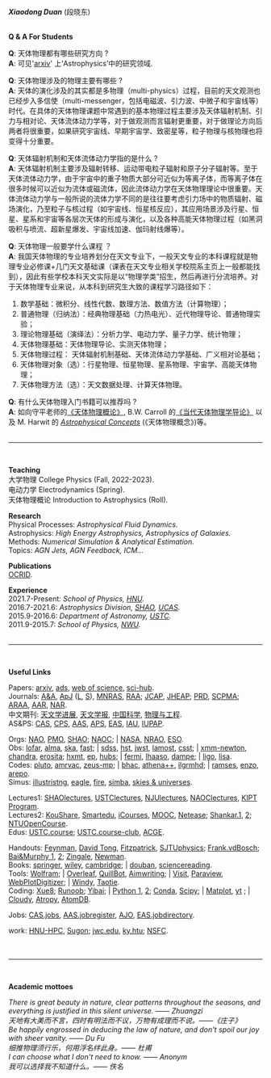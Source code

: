 ***Xiaodong Duan*** (段晓东)  
<br/>

**Q & A For Students**   

**Q**: 天体物理都有哪些研究方向 ?  
**A**: 可见'[arxiv](https://arxiv.org/)' 上‘Astrophysics’中的研究领域.  

**Q**: 天体物理涉及的物理主要有哪些 ?  
**A**: 天体的演化涉及的其实都是多物理（multi-physics）过程，目前的天文观测也已经步入多信使（multi-messenger，包括电磁波、引力波、中微子和宇宙线等）时代。在具体的天体物理课题中常遇到的基本物理过程主要涉及天体辐射机制、引力与相对论、天体流体动力学等，对于做观测而言辐射更重要，对于做理论方向后两者将很重要，如果研究宇宙线、早期宇宙学、致密星等，粒子物理与核物理也将变得十分重要。  

**Q**: 天体辐射机制和天体流体动力学指的是什么 ?  
**A**: 天体辐射机制主要涉及辐射转移、运动带电粒子辐射和原子分子辐射等。至于天体流体动力学，由于宇宙中的重子物质大部分可近似为等离子体，而等离子体在很多时候可以近似为流体或磁流体，因此流体动力学在天体物理理论中很重要。天体流体动力学与一般所说的流体力学不同的是往往要考虑引力场中的物质辐射、磁场演化，乃至粒子与核过程（如宇宙线、恒星核反应），其应用场景涉及行星、恒星、星系和宇宙等各层次天体的形成与演化，以及各种高能天体物理过程（如黑洞吸积与喷流、超新星爆发、宇宙线加速、伽玛射线爆等）。  

**Q**: 天体物理一般要学什么课程 ？  
**A**: 我国天体物理的专业培养划分在天文专业下，一般天文专业的本科课程就是物理专业必修课+几门天文基础课（课表在天文专业相关学校院系主页上一般都能找到），因此有些学校本科天文实际是以“物理学类”招生，然后再进行分流培养。对于天体物理专业来说，从本科到研究生大致的课程学习路径如下：  
1. 数学基础：微积分、线性代数、数理方法、数值方法（计算物理）；  
2. 普通物理（归纳法）：经典物理基础（力热电光）、近代物理导论、普通物理实验；  
3. 理论物理基础（演绎法）：分析力学、电动力学、量子力学、统计物理；  
4. 天体物理基础：天体物理导论、实测天体物理；  
5. 天体物理过程： 天体辐射机制基础、天体流体动力学基础、广义相对论基础；  
6. 天体物理对象（选）：行星物理、恒星物理、星系物理、宇宙学、高能天体物理；  
7. 天体物理方法（选）：天文数据处理、计算天体物理。  

**Q**: 有什么天体物理入门书籍可以推荐吗 ?  
**A**: 如向守平老师的[《天体物理概论》](https://book.douban.com/subject/3353501/), B.W. Carroll 的[《当代天体物理学导论》](https://book.douban.com/subject/36736690/) 以及 M. Harwit 的 [*Astrophysical Concepts*](https://book.douban.com/subject/10123950/) (《天体物理概念》)等。  
<br/>   

***  
<br/>

**Teaching**     
大学物理   College Physics (Fall, 2022-2023).  
电动力学   Electrodynamics (Spring).  
天体物理概论   Introduction to Astrophysics (Roll).  

**Research**       
Physical Processes: *Astrophysical Fluid Dynamics.*  
Astrophysics: *High Energy Astrophysics, Astrophysics of Galaxies.*    
Methods: *Numerical Simulation & Analytical Estimation.*   
Topics: *AGN Jets, AGN Feedback, ICM...*  

**Publications**  
[OCRID](https://orcid.org/0000-0002-6921-1899).      

**Experience**  
2021.7-Present:  *School of Physics, [HNU](https://www.htu.edu.cn/).*  
2016.7-2021.6:  *Astrophysics Division, [SHAO](http://www.shao.ac.cn/), [UCAS](https://www.ucas.ac.cn/).*  
2015.9-2016.6:  *Department of Astronomy, [USTC](https://www.ustc.edu.cn/).*  
2011.9-2015.7:  *School of Physics, [NWU](https://www.nwu.edu.cn/).*   
<br/>

***  
<br/>

**Useful Links**     

Papers:  [arxiv](https://arxiv.org/archive/astro-ph), [ads](https://ui.adsabs.harvard.edu/), [web of science](https://apps.webofknowledge.com/), [sci-hub](https://sci-hub.se/).  
Journals:  [A&A](https://www.aanda.org/), [ApJ](https://iopscience.iop.org/journal/0004-637X) ([L](https://iopscience.iop.org/journal/2041-8205), [S](https://iopscience.iop.org/journal/0067-0049)), [MNRAS](https://academic.oup.com/mnras/advance-articles), [RAA](http://www.raa-journal.org/); [JCAP](https://iopscience.iop.org/journal/1475-7516), [JHEAP](https://www.sciencedirect.com/journal/journal-of-high-energy-astrophysics); [PRD](https://journals.aps.org/prd/), [SCPMA](https://www.sciengine.com/SCPMA/home); [ARAA](https://www.annualreviews.org/journal/astro), [AAR](https://link.springer.com/journal/159), [NAR](https://www.sciencedirect.com/journal/new-astronomy-reviews).   
中文期刊: [天文学进展](http://center.shao.ac.cn/twxjz/index.htm), [天文学报](http://www.twxb.org/twxb/home), [中国科学](https://www.scichina.com/), [物理与工程](https://gkwl.cbpt.cnki.net/WKD3/WebPublication/index.aspx?mid=GKWL).      
AS&PS: [CAS](http://astronomy.pmo.cas.cn/), [CPS](http://www.cps-net.org.cn/), [AAS](https://aas.org/), [APS](https://www.aps.org/), [EAS](https://eas.unige.ch/index.jsp), [IAU](https://www.iau.org/), [IUPAP](https://iupap.org/).  
  
Orgs: [NAO](https://nao.cas.cn/), [PMO](http://www.pmo.cas.cn/), [SHAO](http://www.shao.ac.cn/); [NAOC](https://nadc.china-vo.org/); | [NASA](https://www.nasa.gov/), [NRAO](https://science.nrao.edu/), [ESO](https://www.eso.org/public/).  
Obs: [lofar](https://www.lofar-surveys.org/), [alma](https://www.eso.org/public/teles-instr/alma/), [ska](https://www.skatelescope.org/the-ska-project/), [fast](https://fast.bao.ac.cn/); | [sdss](https://www.sdss.org/), [hst](https://www.nasa.gov/mission_pages/hubble/main/index.html), [jwst](https://www.nasa.gov/mission_pages/webb/main/index.html), [lamost](http://www.lamost.org/public/), [csst](http://nao.cas.cn/csst/); | [xmm-newton](https://www.cosmos.esa.int/web/xmm-newton/home),  [chandra](https://chandra.harvard.edu/), [erosita](https://erosita.mpe.mpg.de/); [hxmt](http://hxmtweb.ihep.ac.cn/), [ep](https://ep.bao.ac.cn/ep/), [hubs](http://hubs.phys.tsinghua.edu.cn/); | [fermi](https://fermi.gsfc.nasa.gov/),  [lhaaso](http://english.ihep.cas.cn/lhaaso/), [dampe](http://pmo.cas.cn/dampe/kycg/); | [ligo](https://www.ligo.org/), [lisa](https://lisa.nasa.gov/).  
Codes: [pluto](http://plutocode.ph.unito.it/), [amrvac](http://amrvac.org/), [zeus-mp](https://github.com/bwoshea/ZEUS-MP_2); | [bhac](https://bhac.science/), [athena++](https://princetonuniversity.github.io/athena/download.html), [ilgrmhd](http://astro.phys.wvu.edu/zetienne/ILGRMHD/index.html); | [ramses](https://bitbucket.org/rteyssie/ramses/src/master/), [enzo](https://enzo-project.org/), [arepo](https://arepo-code.org/).  
Simus: [illustristng](https://www.tng-project.org/), [eagle](http://eagle.strw.leidenuniv.nl/), [fire](https://fire.northwestern.edu/), [simba](http://simba.roe.ac.uk/), [skies & universes](http://skiesanduniverses.iaa.es/).  

Lectures1: [SHAOlectures](https://www.koushare.com/topic-hd/i/aar), [USTClectures](https://www.koushare.com/topicIndex/i/ustcastro), [NJUlectures](https://astronomy.nju.edu.cn/xshd/xsbg/index.html), [NAOClectures](https://www.newscctv.net/219news/matrix_detail.html?deptId=11471), [KIPT Program](https://www.kitp.ucsb.edu/programs/past).  
Lectures2: [KouShare](https://www.koushare.com), [Smartedu](https://www.smartedu.cn/), [iCourses](https://www.icourses.cn/home/#), [MOOC](https://www.icourse163.org), [Netease](https://open.163.com/); [Shankar.1](http://open.163.com/special/fundamentalsofphysics/), [2](http://open.163.com/newview/movie/courseintro?newurl=%2Fspecial%2Fopencourse%2Fphysicsii.html); [NTUOpenCourse](http://ocw.aca.ntu.edu.tw/ntu-ocw/).  
Edus: [USTC.course](https://catalog.ustc.edu.cn/plan); [USTC.course-club](https://www.icourse.club/course/), [ACGE](https://www.acge.org.cn/encyclopediaFront/enterEncyclopediaIndex).
    
Handouts:  [Feynman](http://www.feynmanlectures.caltech.edu/info/), [David Tong](http://www.damtp.cam.ac.uk/user/tong/teaching.html), [Fitzpatrick](http://farside.ph.utexas.edu/teaching.html), [SJTUphysics](http://phycai.sjtu.edu.cn/pub/webphy/index.html); [Frank.vdBosch](https://campuspress.yale.edu/vdbosch/); [Bai&Murphy 1](http://i.astro.tsinghua.edu.cn/~xbai/), [2](https://lweb.cfa.harvard.edu/~namurphy/teaching.html); [Zingale](https://zingale.github.io/classes.html), [Newman](http://websites.umich.edu/~mejn/cp/programs.html).  
Books: [springer](https://link.springer.com/), [wiley](https://onlinelibrary.wiley.com/), [cambridge](https://www.cambridge.org/core/what-we-publish/textbooks); | [douban](https://www.douban.com/doulist/112364872/), [sciencereading](https://book.sciencereading.cn/shop/main/Login/shopFrame.do).  
Tools: [Wolfram](https://www.wolframalpha.com/); | [Overleaf](https://www.overleaf.com/project), [QuillBot](https://quillbot.com/), [Aimwriting](https://aimwriting.mtutor.engkoo.com/); | [Visit](https://wci.llnl.gov/simulation/computer-codes/visit), [Paraview](https://www.paraview.org/), [WebPlotDigitizer](https://apps.automeris.io/wpd/); | [Windy](https://www.windy.com/?35.187,113.803,5), [Taotie](https://taotie.readthedocs.io/en/latest/resource/research/getting_started_cn.html#id19).  
Coding: [Xue8](https://www.xue8nav.com); [Runoob](https://www.runoob.com/); [Yibai](https://www.yiibai.com/); | [Python 1](https://www.python.org/), [2](http://scipy-lectures.org/); [Conda](https://anaconda.org/), [Scipy](https://www.scipy.org/); | [Matplot](https://matplotlib.org/), [yt](https://yt-project.org/doc/) ; | [Cloudy](https://gitlab.nublado.org/cloudy/cloudy), [Atropy](https://www.astropy.org/), [AtomDB](http://www.atomdb.org/).  
  
Jobs: [CAS.jobs](http://astronomy.pmo.cas.cn/twrc/rczp/), [AAS.jobregister](https://jobregister.aas.org/), [AJO](https://academicjobsonline.org/ajo/jobs), [EAS.jobdirectory](https://eas.unige.ch/jobs.jsp).   
  
work: [HNU-HPC](https://www.htu.edu.cn/info/main.htm), [Sugon](https://ac.sugon.com/); [jwc.edu](https://jwc.htu.edu.cn/), [ky.htu](http://ky.htu.edu.cn/userAction!to_login.action); [NSFC](https://www.nsfc.gov.cn/).
<br/>  
<br/>   

***  
<br/>

**Academic mottoes**  
  
*There is great beauty in nature, clear patterns throughout the seasons, and everything is justified in this silent universe. —— Zhuangzi*  
*天地有大美而不言，四时有明法而不议，万物有成理而不说。——《庄子》*  
*Be happily engrossed in deducing the law of nature, and don't spoil our joy with sheer vanity. —— Du Fu*   
*细推物理须行乐，何用浮名绊此身。—— 杜甫*  
*I can choose what I don't need to know. —— Anonym*  
*我可以选择我不知道什么。—— 佚名*   


